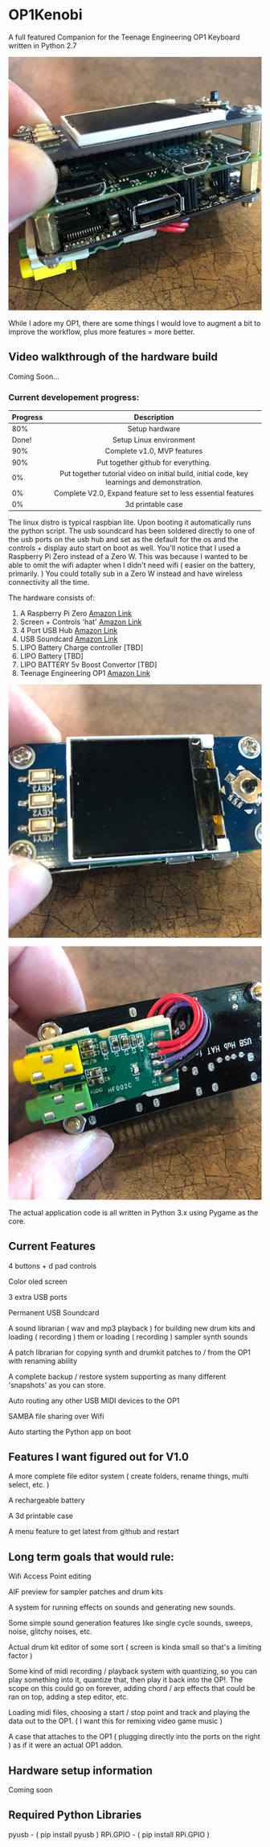 # OP1Kenobi
A full featured Companion for the Teenage Engineering OP1 Keyboard written in Python 2.7

![Front View](Image1.jpg)

While I adore my OP1, there are some things I would love to augment a bit to improve the workflow, plus more features = more better. 

## Video walkthrough of the hardware build
Coming Soon...

### Current developement progress:

| Progress        | Description           
| ------------- |:-------------:
| 80% | Setup hardware |
| Done! | Setup Linux environment |
| 90% | Complete v1.0, MVP features |
| 90% | Put together github for everything. |
| 0% | Put together tutorial video on initial build, initial code, key learnings and demonstration. |
| 0% | Complete V2.0, Expand feature set to less essential features |
| 0% | 3d printable case |

The linux distro is typical raspbian lite. Upon booting it automatically runs the python script. The usb soundcard has been soldered directly to one of the usb ports on the usb hub and set as the default for the os and the controls + display auto start on boot as well. You'll notice that I used a Raspberry Pi Zero instead of a Zero W. This was because I wanted to be able to omit the wifi adapter when I didn't need wifi ( easier on the battery, primarily. ) You could totally sub in a Zero W instead and have wireless connectivity all the time.

The hardware consists of:
1. A Raspberry Pi Zero [Amazon Link](https://www.amazon.com/Raspberry-Zero-v1-3-Development-Board/dp/B01L3IU6XS/ref=sr_1_10?keywords=raspberry+pi+zero&qid=1561653799&s=gateway&sr=8-10)
2. Screen + Controls 'hat' [Amazon Link](https://www.amazon.com/gp/product/B077Z7DWW1/ref=ppx_yo_dt_b_asin_image_o00_s00?ie=UTF8&psc=1)
3. 4 Port USB Hub [Amazon Link](https://www.amazon.com/gp/product/B01IT1TLFQ/ref=ppx_yo_dt_b_asin_image_o00_s00?ie=UTF8&psc=1)
4. USB Soundcard [Amazon Link](https://www.amazon.com/external-Adapter-Windows-Microphone-SD-CM-UAUD/dp/B001MSS6CS/ref=sr_1_31?keywords=usb+soundcard&qid=1561652789&s=gateway&sr=8-31)
5. LIPO Battery Charge controller [TBD]
6. LIPO Battery [TBD]
7. LIPO BATTERY 5v Boost Convertor [TBD]
8. Teenage Engineering OP1 [Amazon Link](https://www.amazon.com/Teenage-Engineering-002-AS-001-OP-1-Synthesizer/dp/B00CXSJUZS/ref=sr_1_3?crid=3OIM089NM8X5A&keywords=teenage+engineering+op-1&qid=1561654121&s=gateway&sprefix=teenage+engi%2Caps%2C172&sr=8-3)

![Front View](Image2.jpg)

![Front View](Image3.jpg)

The actual application code is all written in Python 3.x using Pygame as the core.

## Current Features
4 buttons + d pad controls

Color oled screen

3 extra USB ports

Permanent USB Soundcard

A sound librarian ( wav and mp3 playback ) for building new drum kits and loading ( recording ) them or loading ( recording ) sampler synth sounds

A patch librarian for copying synth and drumkit patches to / from the OP1 with renaming ability

A complete backup / restore system supporting as many different 'snapshots' as you can store.

Auto routing any other USB MIDI devices to the OP1

SAMBA file sharing over Wifi

Auto starting the Python app on boot


## Features I want figured out for V1.0

A more complete file editor system ( create folders, rename things, multi select, etc. )

A rechargeable battery

A 3d printable case

A menu feature to get latest from github and restart


## Long term goals that would rule:

Wifi Access Point editing

AIF preview for sampler patches and drum kits

A system for running effects on sounds and generating new sounds.

Some simple sound generation features like single cycle sounds, sweeps, noise, glitchy noises, etc.

Actual drum kit editor of some sort ( screen is kinda small so that's a limiting factor )

Some kind of midi recording / playback system with quantizing, so you can play something into it, quantize that, then play it back into the OP!. The scope on this could go on forever, adding chord / arp effects that could be ran on top, adding a step editor, etc.

Loading midi files, choosing a start / stop point and track and playing the data out to the OP1. ( I want this for remixing video game music )

A case that attaches to the OP1 ( plugging directly into the ports on the right ) as if it were an actual OP1 addon.

## Hardware setup information ##
Coming soon

## Required Python Libraries
pyusb - ( pip install pyusb )
RPi.GPIO - ( pip install RPi.GPIO )
